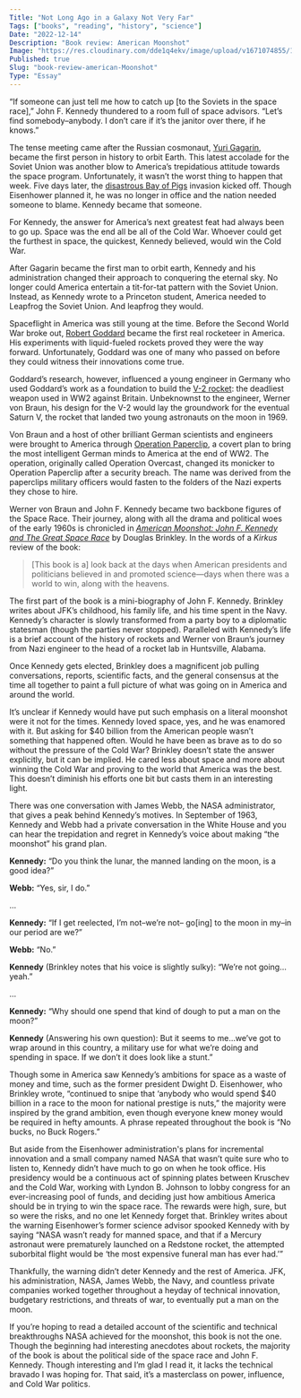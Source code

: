 ```yaml
---
Title: "Not Long Ago in a Galaxy Not Very Far"
Tags: ["books", "reading", "history", "science"]
Date: "2022-12-14"
Description: "Book review: American Moonshot"
Image: "https://res.cloudinary.com/dde1q4ekv/image/upload/v1671074855/160210200403-01-john-f-kennedy-life-and-career-restricted_bq3xij.jpg"
Published: true
Slug: "book-review-american-Moonshot"
Type: "Essay"
---
```

“If someone can just tell me how to catch up [to the Soviets in the space race],” John F. Kennedy thundered to a room full of space advisors. “Let’s find somebody–anybody. I don’t care if it’s the janitor over there, if he knows.”

The tense meeting came after the Russian cosmonaut, [Yuri Gagarin](https://en.wikipedia.org/wiki/Yuri_Gagarin), became the first person in history to orbit Earth. This latest accolade for the Soviet Union was another blow to America’s trepidatious attitude towards the space program. Unfortunately, it wasn’t the worst thing to happen that week. Five days later, the [disastrous Bay of Pigs](https://www.thenewsherald.com/2021/04/18/bay-of-pigs-was-jfks-responsibility/#:~:text=U.S.%20involvement%20in%20the%20Bay,Pigs%20and%20took%20complete%20blame) invasion kicked off. Though Eisenhower planned it, he was no longer in office and the nation needed someone to blame. Kennedy became that someone.

For Kennedy, the answer for America’s next greatest feat had always been to go up. Space was the end all be all of the Cold War. Whoever could get the furthest in space, the quickest, Kennedy believed, would win the Cold War.

After Gagarin became the first man to orbit earth, Kennedy and his administration changed their approach to conquering the eternal sky. No longer could America entertain a tit-for-tat pattern with the Soviet Union. Instead, as Kennedy wrote to a Princeton student, America needed to Leapfrog the Soviet Union. And leapfrog they would.

Spaceflight in America was still young at the time. Before the Second World War broke out, [Robert Goddard](https://en.wikipedia.org/wiki/Robert_H._Goddard) became the first real rocketeer in America. His experiments with liquid-fueled rockets proved they were the way forward. Unfortunately, Goddard was one of many who passed on before they could witness their innovations come true.

Goddard’s research, however, influenced a young engineer in Germany who used Goddard’s work as a foundation to build the [V-2 rocket](https://airandspace.si.edu/collection-objects/missile-surface-surface-v-2-4/nasm_A19600342000#:~:text=The%20V%2D2%20rocket%2C%20developed,fuel%20rockets%20and%20launch%20vehicles): the deadliest weapon used in WW2 against Britain. Unbeknownst to the engineer, Werner von Braun, his design for the V-2 would lay the groundwork for the eventual Saturn V, the rocket that landed two young astronauts on the moon in 1969.

Von Braun and a host of other brilliant German scientists and engineers were brought to America through [Operation Paperclip](https://en.wikipedia.org/wiki/Operation_Paperclip), a covert plan to bring the most intelligent German minds to America at the end of WW2. The operation, originally called Operation Overcast, changed its monicker to Operation Paperclip after a security breach. The name was derived from the paperclips military officers would fasten to the folders of the Nazi experts they chose to hire.

Werner von Braun and John F. Kennedy became two backbone figures of the Space Race. Their journey, along with all the drama and political woes of the early 1960s is chronicled in *[American Moonshot: John F. Kennedy and The Great Space Race](https://www.amazon.com/American-Moonshot-Kennedy-Great-Space/dp/006265506X)* by Douglas Brinkley. In the words of a *Kirkus* review of the book:

> [This book is a] look back at the days when American presidents and politicians believed in and promoted science—days when there was a world to win, along with the heavens.
>

The first part of the book is a mini-biography of John F. Kennedy. Brinkley writes about JFK’s childhood, his family life, and his time spent in the Navy. Kennedy’s character is slowly transformed from a party boy to a diplomatic statesman (though the parties never stopped). Paralleled with Kennedy’s life is a brief account of the history of rockets and Werner von Braun’s journey from Nazi engineer to the head of a rocket lab in Huntsville, Alabama.

Once Kennedy gets elected, Brinkley does a magnificent job pulling conversations, reports, scientific facts, and the general consensus at the time all together to paint a full picture of what was going on in America and around the world.

It’s unclear if Kennedy would have put such emphasis on a literal moonshot were it not for the times. Kennedy loved space, yes, and he was enamored with it. But asking for $40 billion from the American people wasn’t something that happened often. Would he have been as brave as to do so without the pressure of the Cold War? Brinkley doesn’t state the answer explicitly, but it can be implied. He cared less about space and more about winning the Cold War and proving to the world that America was the best. This doesn’t diminish his efforts one bit but casts them in an interesting light.

There was one conversation with James Webb, the NASA administrator, that gives a peak behind Kennedy’s motives. In September of 1963, Kennedy and Webb had a private conversation in the White House and you can hear the trepidation and regret in Kennedy’s voice about making “the moonshot” his grand plan.

**Kennedy:** “Do you think the lunar, the manned landing on the moon, is a good idea?”

**Webb:** “Yes, sir, I do.”

…

**Kennedy:** “If I get reelected, I’m not–we’re not– go[ing] to the moon in my–in our period are we?”

**Webb:** “No.”

**Kennedy** (Brinkley notes that his voice is slightly sulky): “We’re not going…yeah.”

…

**Kennedy:** “Why should one spend that kind of dough to put a man on the moon?”

**Kennedy** (Answering his own question): But it seems to me…we’ve got to wrap around in this country, a military use for what we’re doing and spending in space. If we don’t it does look like a stunt.”

Though some in America saw Kennedy’s ambitions for space as a waste of money and time, such as the former president Dwight D. Eisenhower, who Brinkley wrote, “continued to snipe that ‘anybody who would spend $40 billion in a race to the moon for national prestige is nuts,” the majority were inspired by the grand ambition, even though everyone knew money would be required in hefty amounts. A phrase repeated throughout the book is “No bucks, no Buck Rogers.”

But aside from the Eisenhower administration's plans for incremental innovation and a small company named NASA that wasn’t quite sure who to listen to, Kennedy didn’t have much to go on when he took office. His presidency would be a continuous act of spinning plates between Kruschev and the Cold War, working with Lyndon B. Johnson to lobby congress for an ever-increasing pool of funds, and deciding just how ambitious America should be in trying to win the space race. The rewards were high, sure, but so were the risks, and no one let Kennedy forget that. Brinkley writes about the warning Eisenhower’s former science advisor spooked Kennedy with by saying “NASA wasn’t ready for manned space, and that if a Mercury astronaut were prematurely launched on a Redstone rocket, the attempted suborbital flight would be ‘the most expensive funeral man has ever had.’”

Thankfully, the warning didn’t deter Kennedy and the rest of America. JFK, his administration, NASA, James Webb, the Navy, and countless private companies worked together throughout a heyday of technical innovation, budgetary restrictions, and threats of war, to eventually put a man on the moon.

If you’re hoping to read a detailed account of the scientific and technical breakthroughs NASA achieved for the moonshot, this book is not the one. Though the beginning had interesting anecdotes about rockets, the majority of the book is about the political side of the space race and John F. Kennedy. Though interesting and I’m glad I read it, it lacks the technical bravado I was hoping for. That said, it’s a masterclass on power, influence, and Cold War politics.
